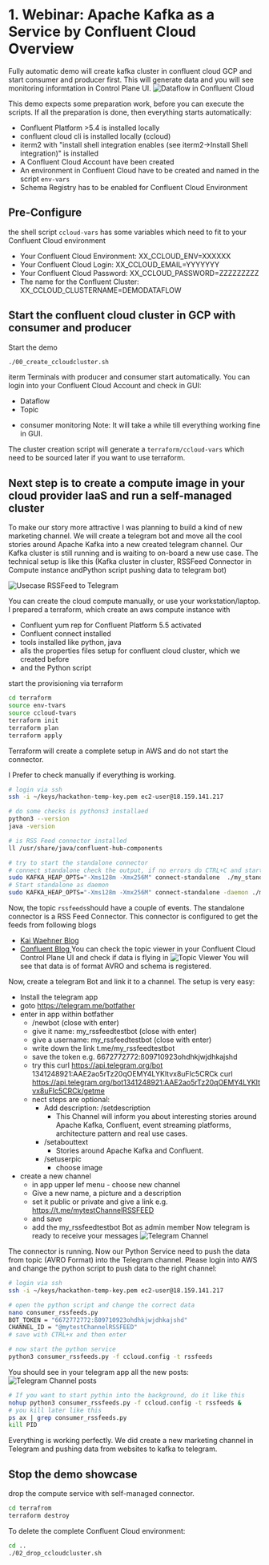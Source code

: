 # 1. Webinar: Apache Kafka as a Service by Confluent Cloud Overview
Fully automatic demo will create kafka cluster in confluent cloud GCP  and start consumer and producer first. This will generate data and you will see monitoring informtation in Control Plane UI.
![Dataflow in Confluent Cloud](https://docs.confluent.io/current/_images/ccloud-data-flow-inspect-producers.png)

This demo expects some preparation work, before you can execute the scripts. If all the preparation is done, then everything starts automatically:
* Confluent Platform >5.4 is installed locally
* confluent cloud cli is installed locally (ccloud)
* iterm2 with "install shell integration enables (see iterm2->Install Shell integration)" is installed
* A Confluent Cloud Account have been created
* An environment in Confluent Cloud have to be created and named in the script `env-vars`
* Schema Registry has to be enabled for Confluent Cloud Environment

## Pre-Configure
the shell script `ccloud-vars` has some variables which need to fit to your Confluent Cloud environment
* Your Confluent Cloud Environment:  XX_CCLOUD_ENV=XXXXXX
* Your Confluent Cloud Login: XX_CCLOUD_EMAIL=YYYYYYY
* Your Confluent Cloud Password: XX_CCLOUD_PASSWORD=ZZZZZZZZZ
* The name for the Confluent Cluster: XX_CCLOUD_CLUSTERNAME=DEMODATAFLOW

## Start the confluent cloud cluster in GCP with consumer and producer
Start the demo
```bash
./00_create_ccloudcluster.sh
```
iterm Terminals with producer and consumer start automatically. You can login into your Confluent Cloud Account and check in GUI:
* Dataflow
* Topic
+ consumer monitoring
Note: It will take a while till everything working fine in GUI.

The cluster creation script will generate a `terraform/ccloud-vars` which need to be sourced later if you want to use terraform.

## Next step is to create a compute image in your cloud provider IaaS and run a self-managed cluster

To make our story more attractive I was planning to build a kind of new marketing channel. We will create a telegram bot and move all the cool stories around Apache Kafka into a new created telegram channel.
Our Kafka cluster is still running and is waiting to on-board a new use case.
The technical setup is like this (Kafka cluster in cluster, RSSFeed Connector in Compute instance andPython script pushing data to telegram bot)

![Usecase RSSFeed to Telegram](img/rssfeed_architecture.png)

You can create the cloud compute manually, or use your workstation/laptop.
I prepared a terraform, which create an aws compute instance with
* Confluent yum rep for Confluent Platform 5.5 activated
* Confluent connect installed
* tools installed like python, java
* alls the properties files setup for confluent cloud cluster, which we created before
* and the Python script  

start the provisioning via terraform
```bash
cd terraform
source env-tvars
source ccloud-tvars
terraform init
terraform plan
terraform apply
```
Terraform will create a complete setup in AWS and do not start the connector.

I Prefer to check manually if everything is working.
```bash
# login via ssh
ssh -i ~/keys/hackathon-temp-key.pem ec2-user@18.159.141.217

# do some checks is pythons3 installaed
python3 --version
java -version

# is RSS Feed connector installed
ll /usr/share/java/confluent-hub-components

# try to start the standalone connector
# connect standalone check the output, if no errors do CTRL+C and start as daemon
sudo KAFKA_HEAP_OPTS="-Xms128m -Xmx256M" connect-standalone  ./my_standalone-connect.properties ./rssfeed.properties                                         
# Start standalone as daemon
sudo KAFKA_HEAP_OPTS="-Xms128m -Xmx256M" connect-standalone -daemon ./my_standalone-connect.properties ./rssfeed.properties
```

Now, the topic `rssfeeds`should have a couple of events. The standalone connector is a RSS Feed Connector. This connector is configured to get the feeds from following blogs
* [Kai Waehner Blog](https://www.kai-waehner.de/feed/)
* [Confluent Blog ](https://rss.app/feeds/djRu8z7eUSewRfWC.xml)
You can check the topic viewer in your Confluent Cloud Control Plane UI and check if data is flying in
![Topic Viewer](img/topic_rssfeeds.png)
You will see that data is of format AVRO and schema is registered.

Now, create a telegram Bot and link it to a channel. The setup is very easy:
* Install the telegram app
* goto https://telegram.me/botfather
* enter in app within botfather
   * /newbot (close with enter)
   * give it name: my_rssfeedtestbot (close with enter)
   * give a username: my_rssfeedtestbot (close with enter)
   * write down the link t.me/my_rssfeedtestbot
   * save the token e.g. 6672772772:ß09710923ohdhkjwjdhkajshd
   * try this curl https://api.telegram.org/bot<your token>
   1341248921:AAE2ao5rTz20qOEMY4LYKltvx8uFIc5CRCk
   curl https://api.telegram.org/bot1341248921:AAE2ao5rTz20qOEMY4LYKltvx8uFIc5CRCk/getme
   * nect steps are optional:
      * Add description: /setdescription
        * This Channel will inform you about interesting stories around Apache Kafka, Confluent, event streaming platforms, architecture pattern and real use cases.
      * /setabouttext
        * Stories around Apache Kafka and Confluent.
      * /setuserpic  
        * choose image
* create a new channel
  * in app upper lef menu - choose new channel
  * Give a new name, a picture and a description
  * set it public or private and give a link e.g. https://t.me/mytestChannelRSSFEED
  * and save
  * add the my_rssfeedtestbot Bot as admin member
Now telegram is ready to receive your messages
![Telegram Channel](img/telegram.png)

The connector is running. Now our Python Service need to push the data from topic (AVRO Format) into the Telegram channel.
Please login into AWS and change the python script to push data to the right channel:
```bash
# login via ssh
ssh -i ~/keys/hackathon-temp-key.pem ec2-user@18.159.141.217

# open the python script and change the correct data
nano consumer_rssfeeds.py
BOT_TOKEN = "6672772772:ß09710923ohdhkjwjdhkajshd"
CHANNEL_ID = "@mytestChannelRSSFEED"
# save with CTRL+x and then enter

# now start the python service 
python3 consumer_rssfeeds.py -f ccloud.config -t rssfeeds
```
You should see in your telegram app all the new posts:
![Telegram Channel posts](img/telegram_posts.png)

```bash
# If you want to start pythin into the background, do it like this
nohup python3 consumer_rssfeeds.py -f ccloud.config -t rssfeeds &
# you kill later like this
ps ax | grep consumer_rssfeeds.py
kill PID
```
Everything is working perfectly. We did create a new marketing channel in Telegram and pushing data from websites to kafka to telegram.



## Stop the demo showcase
drop the compute service with self-managed connector.
```bash
cd terrafrom
terraform destroy
```
To delete the complete Confluent Cloud environment:
```bash
cd ..
./02_drop_ccloudcluster.sh
```


